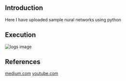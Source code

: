 ## Introduction

Here I have uploaded sample nural networks using python

## Execution

![logs image](https://www.linkpicture.com/q/Screenshot-from-2020-10-12-13-56-12_1.png)

## References

 [medium.com](https://medium.com/technology-invention-and-more/how-to-build-a-simple-neural-network-in-9-lines-of-python-code-cc8f23647ca1)
 [youtube.com](https://www.youtube.com/watch?v=kft1AJ9WVDk&t=592s)